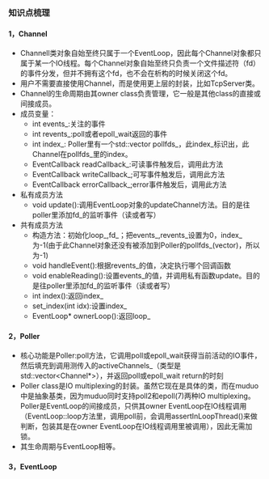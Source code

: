 ### 知识点梳理 ###

#### 1，Channel ####
- Channell类对象自始至终只属于一个EventLoop，因此每个Channel对象都只属于某一个IO线程。每个Channel对象自始至终只负责一个文件描述符（fd）的事件分发，但并不拥有这个fd，也不会在析构的时候关闭这个fd。
- 用户不需要直接使用Channel，而是使用更上层的封装，比如TcpServer类。
- Channel的生命周期由其owner class负责管理，它一般是其他class的直接或间接成员。
- 成员变量：
    - int events_:关注的事件
    - int revents_:poll或者epoll_wait返回的事件
    - int index_: Poller里有一个std::vector<struct pollfd> pollfds_，此index_标识出，此Channel在pollfds_里的index。
	- EventCallback readCallback_:可读事件触发后，调用此方法
    - EventCallback writeCallback_;可写事件触发后，调用此方法
    - EventCallback errorCallback_;error事件触发后，调用此方法
- 私有成员方法
    - void update():调用EventLoop对象的updateChannel方法。目的是往poller里添加fd_的监听事件（读或者写）
- 共有成员方法
    - 构造方法：初始化loop_,fd_；把events_,revents_设置为0，index_为-1(由于此Channel对象还没有被添加到Poller的pollfds_(vector)，所以为-1)
	- void handleEvent():根据revents_的值，决定执行哪个回调函数
	- void enableReading():设置events_的值，并调用私有函数update。目的是往poller里添加fd_的监听事件（读或者写）
	- int index():返回index_
    - set_index(int idx):设置index_
    - EventLoop* ownerLoop():返回loop_

#### 2，Poller ####
- 核心功能是Poller:poll方法，它调用poll或epoll_wait获得当前活动的IO事件，然后填充到调用测传入的activeChannels_（类型是std::vector<Channel*>），并返回poll或epoll_wait return的时刻
- Poller class是IO multiplexing的封装。虽然它现在是具体的类，而在muduo中是抽象基类，因为muduo同时支持poll2和epoll(7)两种IO multiplexing。Poller是EventLoop的间接成员，只供其owner EventLoop在IO线程调用（EventLoop::loop方法里，调用poll前，会调用assertInLoopThread()来做判断，包装其是在owner EventLoop在IO线程调用里被调用），因此无需加锁。
- 其生命周期与EventLoop相等。

#### 3，EventLoop ####
